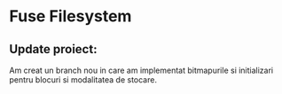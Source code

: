 # Fuse Filesystem

## Update proiect:
Am creat un branch nou in care am implementat bitmapurile si initializari pentru blocuri si modalitatea de stocare.
